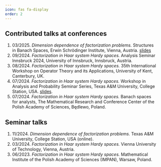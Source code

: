 ```yaml
---
icon: fas fa-display
order: 2
---
```


## Contributed talks at conferences

1. 03/2025. _Dimension dependence of factorization problems._ Structures in Banach Spaces, Erwin Schrödinger Institute, Vienna, Austria. [slides](https://speckhofer.github.io/assets/pdf/2025_dimension-dependence-of-factorization-problems_vienna.pdf)
1. 09/2024. _Factorization in Haar system Hardy spaces._ Analysis Seminar Innsbruck 2024, University of Innsbruck, Innsbruck, Austria.
1. 08/2024. _Factorization in Haar system Hardy spaces._ 35th International Workshop on Operator Theory and its Applications, University of Kent, Canterbury, UK.
1. 07/2024. _Factorization in Haar system Hardy spaces._ Workshop in Analysis and Probability Seminar Series, Texas A&M University, College Station, USA. [slides](https://speckhofer.github.io/assets/pdf/2024_factorization-in-haar-system-hardy-spaces_texas.pdf).
1. 07/2024. _Factorization in Haar system Hardy spaces._ Banach spaces for analysts, The Mathematical Research and Conference Center of the Polish Academy of Sciences, Będlewo, Poland.

## Seminar talks

1. 11/2024. _Dimension dependence of factorization problems._ Texas A&M University, College Station, USA (online).
1. 03/2024. _Factorization in Haar system Hardy spaces._ Vienna University of Technology, Vienna, Austria.
1. 06/2023. _Factorization in Haar system Hardy spaces._ Mathematical Institute of the Polish Academy of Sciences (IMPAN), Warsaw, Poland.
